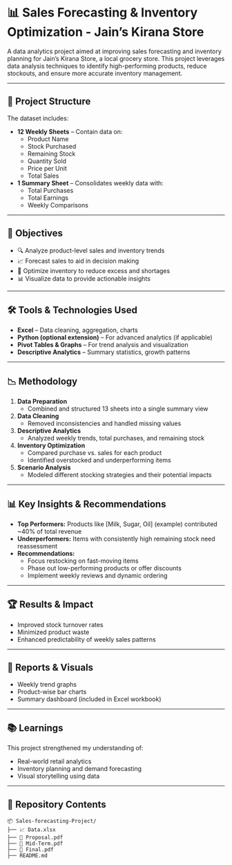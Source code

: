 # 📊 Sales Forecasting & Inventory Optimization - Jain’s Kirana Store

A data analytics project aimed at improving sales forecasting and inventory planning for Jain’s Kirana Store, a local grocery store. This project leverages data analysis techniques to identify high-performing products, reduce stockouts, and ensure more accurate inventory management.

---

## 📁 Project Structure

The dataset includes:
- **12 Weekly Sheets** – Contain data on:
  - Product Name
  - Stock Purchased
  - Remaining Stock
  - Quantity Sold
  - Price per Unit
  - Total Sales
- **1 Summary Sheet** – Consolidates weekly data with:
  - Total Purchases
  - Total Earnings
  - Weekly Comparisons

---

## 📌 Objectives

- 🔍 Analyze product-level sales and inventory trends
- 📈 Forecast sales to aid in decision making
- 🧮 Optimize inventory to reduce excess and shortages
- 📊 Visualize data to provide actionable insights

---

## 🛠️ Tools & Technologies Used

- **Excel** – Data cleaning, aggregation, charts
- **Python (optional extension)** – For advanced analytics (if applicable)
- **Pivot Tables & Graphs** – For trend analysis and visualization
- **Descriptive Analytics** – Summary statistics, growth patterns

---

## 📉 Methodology

1. **Data Preparation**
   - Combined and structured 13 sheets into a single summary view
2. **Data Cleaning**
   - Removed inconsistencies and handled missing values
3. **Descriptive Analytics**
   - Analyzed weekly trends, total purchases, and remaining stock
4. **Inventory Optimization**
   - Compared purchase vs. sales for each product
   - Identified overstocked and underperforming items
5. **Scenario Analysis**
   - Modeled different stocking strategies and their potential impacts

---

## 📊 Key Insights & Recommendations

- **Top Performers:** Products like [Milk, Sugar, Oil] (example) contributed ~40% of total revenue
- **Underperformers:** Items with consistently high remaining stock need reassessment
- **Recommendations:**
  - Focus restocking on fast-moving items
  - Phase out low-performing products or offer discounts
  - Implement weekly reviews and dynamic ordering

---

## 🏆 Results & Impact

- Improved stock turnover rates
- Minimized product waste
- Enhanced predictability of weekly sales patterns

---

## 📄 Reports & Visuals

- Weekly trend graphs
- Product-wise bar charts
- Summary dashboard (included in Excel workbook)

---

## 📚 Learnings

This project strengthened my understanding of:
- Real-world retail analytics
- Inventory planning and demand forecasting
- Visual storytelling using data


---

## 📂 Repository Contents

```plaintext
📦 Sales-forecasting-Project/
├── 📈 Data.xlsx
├── 📑 Proposal.pdf
├── 📑 Mid-Term.pdf
├── 📑 Final.pdf
├── README.md
